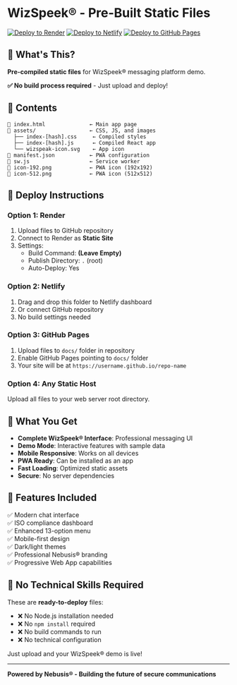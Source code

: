 # WizSpeek® - Pre-Built Static Files

[![Deploy to Render](https://img.shields.io/badge/Deploy-Render-00979D?style=for-the-badge&logo=render&logoColor=white)]()
[![Deploy to Netlify](https://img.shields.io/badge/Deploy-Netlify-00C7B7?style=for-the-badge&logo=netlify&logoColor=white)]()
[![Deploy to GitHub Pages](https://img.shields.io/badge/Deploy-GitHub%20Pages-222222?style=for-the-badge&logo=github&logoColor=white)]()

## 🎯 What's This?

**Pre-compiled static files** for WizSpeek® messaging platform demo.

**✅ No build process required** - Just upload and deploy!

## 📁 Contents

```
📄 index.html              ← Main app page
📁 assets/                 ← CSS, JS, and images
  ├── index-[hash].css     ← Compiled styles
  ├── index-[hash].js      ← Compiled React app
  └── wizspeak-icon.svg    ← App icon
📄 manifest.json           ← PWA configuration
📄 sw.js                   ← Service worker
📄 icon-192.png            ← PWA icon (192x192)
📄 icon-512.png            ← PWA icon (512x512)
```

## 🚀 Deploy Instructions

### Option 1: Render
1. Upload files to GitHub repository
2. Connect to Render as **Static Site**
3. Settings:
   - Build Command: **(Leave Empty)**
   - Publish Directory: `.` (root)
   - Auto-Deploy: Yes

### Option 2: Netlify
1. Drag and drop this folder to Netlify dashboard
2. Or connect GitHub repository
3. No build settings needed

### Option 3: GitHub Pages
1. Upload files to `docs/` folder in repository
2. Enable GitHub Pages pointing to `docs/` folder
3. Your site will be at `https://username.github.io/repo-name`

### Option 4: Any Static Host
Upload all files to your web server root directory.

## 📱 What You Get

- **Complete WizSpeek® Interface**: Professional messaging UI
- **Demo Mode**: Interactive features with sample data
- **Mobile Responsive**: Works on all devices
- **PWA Ready**: Can be installed as an app
- **Fast Loading**: Optimized static assets
- **Secure**: No server dependencies

## 🎨 Features Included

✅ Modern chat interface  
✅ ISO compliance dashboard  
✅ Enhanced 13-option menu  
✅ Mobile-first design  
✅ Dark/light themes  
✅ Professional Nebusis® branding  
✅ Progressive Web App capabilities  

## 🔧 No Technical Skills Required

These are **ready-to-deploy** files:
- ❌ No Node.js installation needed
- ❌ No `npm install` required
- ❌ No build commands to run
- ❌ No technical configuration

Just upload and your WizSpeek® demo is live!

---

**Powered by Nebusis® - Building the future of secure communications**